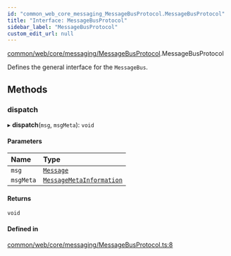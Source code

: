 ```yaml
---
id: "common_web_core_messaging_MessageBusProtocol.MessageBusProtocol"
title: "Interface: MessageBusProtocol"
sidebar_label: "MessageBusProtocol"
custom_edit_url: null
---
```


[common/web/core/messaging/MessageBusProtocol](../modules/common_web_core_messaging_MessageBusProtocol.md).MessageBusProtocol

Defines the general interface for the ``MessageBus``.

## Methods

### dispatch

▸ **dispatch**(`msg`, `msgMeta`): `void`

#### Parameters

| Name | Type |
| :------ | :------ |
| `msg` | [`Message`](../classes/common_web_core_messaging_Message.Message.md) |
| `msgMeta` | [`MessageMetaInformation`](../classes/common_web_core_messaging_meta_MessageMetaInformation.MessageMetaInformation.md) |

#### Returns

`void`

#### Defined in

[common/web/core/messaging/MessageBusProtocol.ts:8](https://github.com/Soroush9978/rds-ng/blob/9a997cb/src/common/web/core/messaging/MessageBusProtocol.ts#L8)

